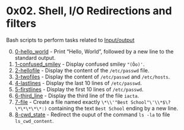 # 0x02. Shell, I/O Redirections and filters

Bash scripts to perform tasks related to
[Input/output](https://en.wikipedia.org/wiki/Input/output)

0. [0-hello_world](./0-hello_world) - Print “Hello, World”, followed by a new
   line to the standard output.
1. [1-confused_smiley](./1-confused_smiley) - Display confused smiley `"(Ôo)'`.
2. [2-hellofile](./2-hellofile) - Display the content of the `/etc/passwd` file.
3. [3-twofiles](./3-twofiles) - Display the content of `/etc/passwd` and
   `/etc/hosts`.
4. [4-lastlines](./4-lastlines) - Display the last 10 lines of `/etc/passwd`.
5. [5-firstlines](./5-firstlines) - Display the first 10 lines of `/etc/passwd`.
6. [6-third_line](./6-third_line) - Display the third line of the file `iacta`.
7. [7-file](./7-file) - Create a file named exactly
   `\*\\'"Best School"\'\\*$\?\*\*\*\*\*:)` containing the text `Best School`
   ending by a new line.
8. [8-cwd_state](./8-cwd_state) - Redirect the ouput of the command `ls -la` to
   file `ls_cwd_content`.
